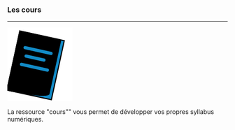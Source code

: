 ### Les cours
---
![](images/ressources/Pack1_color1_icap_lesson.png)


La ressource "cours"" vous permet de développer vos propres syllabus numériques.
